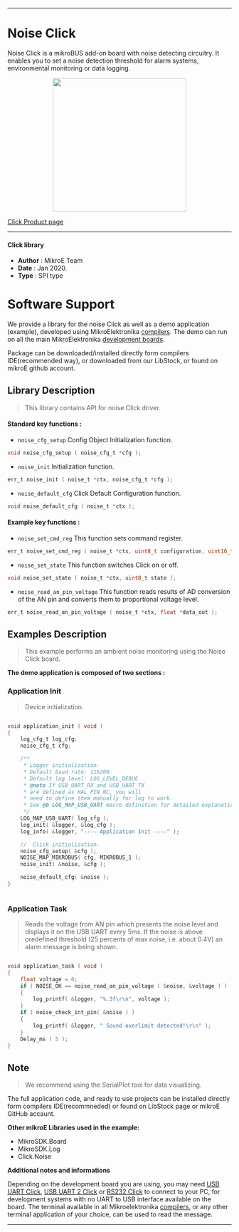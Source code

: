 
---
# Noise Click

Noise Click is a mikroBUS add-on board with noise detecting circuitry. It enables you to set a noise detection threshold for alarm systems, environmental monitoring or data logging.

<p align="center">
  <img src="https://download.mikroe.com/images/click_for_ide/noise_click.png" height=300px>
</p>

[Click Product page](https://www.mikroe.com/noise-click)

---


#### Click library 

- **Author**        : MikroE Team
- **Date**          : Jan 2020.
- **Type**          : SPI type


# Software Support

We provide a library for the noise Click 
as well as a demo application (example), developed using MikroElektronika 
[compilers](https://shop.mikroe.com/compilers). 
The demo can run on all the main MikroElektronika [development boards](https://shop.mikroe.com/development-boards).

Package can be downloaded/installed directly form compilers IDE(recommended way), or downloaded from our LibStock, or found on mikroE github account. 

## Library Description

> This library contains API for noise Click driver.

#### Standard key functions :

- `noise_cfg_setup` Config Object Initialization function.
```c
void noise_cfg_setup ( noise_cfg_t *cfg ); 
```

- `noise_init` Initialization function.
```c
err_t noise_init ( noise_t *ctx, noise_cfg_t *cfg );
```

- `noise_default_cfg` Click Default Configuration function.
```c
void noise_default_cfg ( noise_t *ctx );
```

#### Example key functions :

- `noise_set_cmd_reg` This function sets command register.
```c
err_t noise_set_cmd_reg ( noise_t *ctx, uint8_t configuration, uint16_t threshold );
```

- `noise_set_state` This function switches Click on or off.
```c
void noise_set_state ( noise_t *ctx, uint8_t state );
```

- `noise_read_an_pin_voltage` This function reads results of AD conversion of the AN pin and converts them to proportional voltage level.
```c
err_t noise_read_an_pin_voltage ( noise_t *ctx, float *data_out );
```

## Examples Description

> This example performs an ambient noise monitoring using the Noise Click board.

**The demo application is composed of two sections :**

### Application Init 

> Device initialization.

```c

void application_init ( void )
{
    log_cfg_t log_cfg;
    noise_cfg_t cfg;

    /** 
     * Logger initialization.
     * Default baud rate: 115200
     * Default log level: LOG_LEVEL_DEBUG
     * @note If USB_UART_RX and USB_UART_TX 
     * are defined as HAL_PIN_NC, you will 
     * need to define them manually for log to work. 
     * See @b LOG_MAP_USB_UART macro definition for detailed explanation.
     */
    LOG_MAP_USB_UART( log_cfg );
    log_init( &logger, &log_cfg );
    log_info( &logger, "---- Application Init ----" );

    //  Click initialization.
    noise_cfg_setup( &cfg );
    NOISE_MAP_MIKROBUS( cfg, MIKROBUS_1 );
    noise_init( &noise, &cfg );

    noise_default_cfg( &noise );
}
  
```

### Application Task

> Reads the voltage from AN pin which presents the noise level and displays it
on the USB UART every 5ms. If the noise is above predefined threshold
(25 percents of max noise, i.e. about 0.4V) an alarm message is being shown. 

```c

void application_task ( void )
{
    float voltage = 0;
    if ( NOISE_OK == noise_read_an_pin_voltage ( &noise, &voltage ) )
    {
        log_printf( &logger, "%.3f\r\n", voltage );
    }
    if ( noise_check_int_pin( &noise ) )
    {
        log_printf( &logger, " Sound overlimit detected!\r\n" );
    }
    Delay_ms ( 5 );
}

```

## Note

> We recommend using the SerialPlot tool for data visualizing.

The full application code, and ready to use projects can be  installed directly form compilers IDE(recommneded) or found on LibStock page or mikroE GitHub accaunt.

**Other mikroE Libraries used in the example:** 

- MikroSDK.Board
- MikroSDK.Log
- Click.Noise

**Additional notes and informations**

Depending on the development board you are using, you may need 
[USB UART Click](https://shop.mikroe.com/usb-uart-click), 
[USB UART 2 Click](https://shop.mikroe.com/usb-uart-2-click) or 
[RS232 Click](https://shop.mikroe.com/rs232-click) to connect to your PC, for 
development systems with no UART to USB interface available on the board. The 
terminal available in all Mikroelektronika 
[compilers](https://shop.mikroe.com/compilers), or any other terminal application 
of your choice, can be used to read the message.



---
